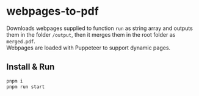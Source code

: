 # webpages-to-pdf

Downloads webpages supplied to function `run` as string array and outputs them in the folder `/output`, then it merges them in the root folder as `merged.pdf`.<br>
Webpages are loaded with Puppeteer to support dynamic pages.

## Install & Run
```bash
pnpm i
pnpm run start
```
